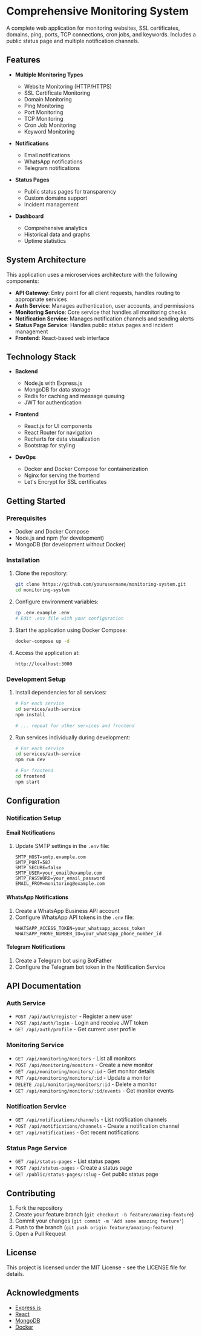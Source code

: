 # Comprehensive Monitoring System

A complete web application for monitoring websites, SSL certificates, domains, ping, ports, TCP connections, cron jobs, and keywords. Includes a public status page and multiple notification channels.

## Features

- **Multiple Monitoring Types**

  - Website Monitoring (HTTP/HTTPS)
  - SSL Certificate Monitoring
  - Domain Monitoring
  - Ping Monitoring
  - Port Monitoring
  - TCP Monitoring
  - Cron Job Monitoring
  - Keyword Monitoring

- **Notifications**

  - Email notifications
  - WhatsApp notifications
  - Telegram notifications

- **Status Pages**

  - Public status pages for transparency
  - Custom domains support
  - Incident management

- **Dashboard**
  - Comprehensive analytics
  - Historical data and graphs
  - Uptime statistics

## System Architecture

This application uses a microservices architecture with the following components:

- **API Gateway**: Entry point for all client requests, handles routing to appropriate services
- **Auth Service**: Manages authentication, user accounts, and permissions
- **Monitoring Service**: Core service that handles all monitoring checks
- **Notification Service**: Manages notification channels and sending alerts
- **Status Page Service**: Handles public status pages and incident management
- **Frontend**: React-based web interface

## Technology Stack

- **Backend**

  - Node.js with Express.js
  - MongoDB for data storage
  - Redis for caching and message queuing
  - JWT for authentication

- **Frontend**

  - React.js for UI components
  - React Router for navigation
  - Recharts for data visualization
  - Bootstrap for styling

- **DevOps**
  - Docker and Docker Compose for containerization
  - Nginx for serving the frontend
  - Let's Encrypt for SSL certificates

## Getting Started

### Prerequisites

- Docker and Docker Compose
- Node.js and npm (for development)
- MongoDB (for development without Docker)

### Installation

1. Clone the repository:

   ```bash
   git clone https://github.com/yourusername/monitoring-system.git
   cd monitoring-system
   ```

2. Configure environment variables:

   ```bash
   cp .env.example .env
   # Edit .env file with your configuration
   ```

3. Start the application using Docker Compose:

   ```bash
   docker-compose up -d
   ```

4. Access the application at:
   ```
   http://localhost:3000
   ```

### Development Setup

1. Install dependencies for all services:

   ```bash
   # For each service
   cd services/auth-service
   npm install

   # ... repeat for other services and frontend
   ```

2. Run services individually during development:

   ```bash
   # For each service
   cd services/auth-service
   npm run dev

   # For frontend
   cd frontend
   npm start
   ```

## Configuration

### Notification Setup

#### Email Notifications

1. Update SMTP settings in the `.env` file:
   ```
   SMTP_HOST=smtp.example.com
   SMTP_PORT=587
   SMTP_SECURE=false
   SMTP_USER=your_email@example.com
   SMTP_PASSWORD=your_email_password
   EMAIL_FROM=monitoring@example.com
   ```

#### WhatsApp Notifications

1. Create a WhatsApp Business API account
2. Configure WhatsApp API tokens in the `.env` file:
   ```
   WHATSAPP_ACCESS_TOKEN=your_whatsapp_access_token
   WHATSAPP_PHONE_NUMBER_ID=your_whatsapp_phone_number_id
   ```

#### Telegram Notifications

1. Create a Telegram bot using BotFather
2. Configure the Telegram bot token in the Notification Service

## API Documentation

### Auth Service

- `POST /api/auth/register` - Register a new user
- `POST /api/auth/login` - Login and receive JWT token
- `GET /api/auth/profile` - Get current user profile

### Monitoring Service

- `GET /api/monitoring/monitors` - List all monitors
- `POST /api/monitoring/monitors` - Create a new monitor
- `GET /api/monitoring/monitors/:id` - Get monitor details
- `PUT /api/monitoring/monitors/:id` - Update a monitor
- `DELETE /api/monitoring/monitors/:id` - Delete a monitor
- `GET /api/monitoring/monitors/:id/events` - Get monitor events

### Notification Service

- `GET /api/notifications/channels` - List notification channels
- `POST /api/notifications/channels` - Create a notification channel
- `GET /api/notifications` - Get recent notifications

### Status Page Service

- `GET /api/status-pages` - List status pages
- `POST /api/status-pages` - Create a status page
- `GET /public/status-pages/:slug` - Get public status page

## Contributing

1. Fork the repository
2. Create your feature branch (`git checkout -b feature/amazing-feature`)
3. Commit your changes (`git commit -m 'Add some amazing feature'`)
4. Push to the branch (`git push origin feature/amazing-feature`)
5. Open a Pull Request

## License

This project is licensed under the MIT License - see the LICENSE file for details.

## Acknowledgments

- [Express.js](https://expressjs.com/)
- [React](https://reactjs.org/)
- [MongoDB](https://www.mongodb.com/)
- [Docker](https://www.docker.com/)
